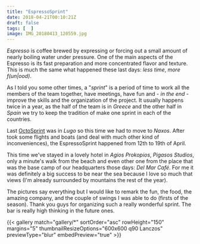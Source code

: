 ```yaml
---
title: "EspressoSprint"
date: 2018-04-21T00:10:21Z
draft: false
tags: [  ]
image: IMG_20180413_120559.jpg
---
```


<p><em>Espresso</em> is coffee brewed by expressing or forcing out a small amount of nearly boiling water under pressure. One of the main aspects of the Espresso is its fast preparation and more concentrated flavor and texture. This is much the same what happened these last days: <em>less time</em>, <em>more f(un|ood)</em>.</p>
<p>As I told you some other times, a "<em>sprint</em>" is a period of time to work all the members of the team together, have meetings, have fun and - <em>in the end</em> - improve the skills and the organization of the project. It usually happens twice in a year, as the half of the team is in <em>Greece</em> and the other half in <em>Spain</em> we try to keep the tradition of make one sprint in each of the countries.</p>
<p>Last <a href="../../../../octosprint.html">OctoSprint</a> was in <em>Lugo</em> so this time we had to move to <em>Naxos</em>. After took some flights and boats (and deal with much other kind of inconveniences), the EspressoSprint happened from 12th to 19th of April.</p>
<p>This time we've stayed in a lovely hotel in <em>Agios Prokopios</em>, <em>Pigasos Studios</em>, only a minute's walk from the beach and even other one from the place that was the base camp of our headquarters those days: <em>Del Mar Caf&eacute;</em>. For me it was definitely a big success to be near the sea because I love so much that views (I'm already surrounded by mountains the rest of the year).</p>
<p>The pictures say everything but I would like to remark the fun, the food, the amazing company, and the couple of swings I was able to do (firsts of the season). Thank you guys for organizing such a really wonderful sprint. The bar is really high thinking in the future ones.</p>

{{< gallery match="gallery/*" sortOrder="asc" rowHeight="150" margins="5" thumbnailResizeOptions="600x600 q90 Lanczos"  previewType="blur" embedPreview="true" >}}

